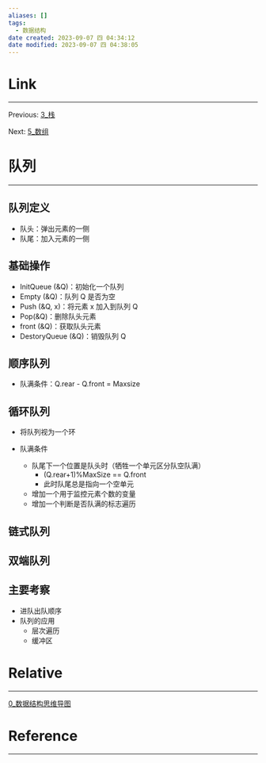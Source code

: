 ```yaml
---
aliases: []
tags:
  - 数据结构
date created: 2023-09-07 四 04:34:12
date modified: 2023-09-07 四 04:38:05
---
```


# Link

---

Previous: [3\_栈](3_栈.md)

Next: [5\_数组](5_数组.md)

# 队列

---

## 队列定义

- 队头：弹出元素的一侧
- 队尾：加入元素的一侧

## 基础操作

- InitQueue (&Q)：初始化一个队列
- Empty (&Q)：队列 Q 是否为空
- Push (&Q, x)：将元素 x 加入到队列 Q
- Pop(&Q)：删除队头元素
- front (&Q)：获取队头元素
- DestoryQueue (&Q)：销毁队列 Q

## 顺序队列

- 队满条件：Q.rear - Q.front = Maxsize

## 循环队列

- 将队列视为一个环

- 队满条件
  - 队尾下一个位置是队头时（牺牲一个单元区分队空队满）
    - (Q.rear+1)%MaxSize == Q.front
    - 此时队尾总是指向一个空单元
  - 增加一个用于监控元素个数的变量
  - 增加一个判断是否队满的标志遍历

## 链式队列

## 双端队列

## 主要考察

- 进队出队顺序
- 队列的应用
  - 层次遍历
  - 缓冲区

# Relative

---

[0\_数据结构思维导图](0_数据结构思维导图.md)

# Reference

---
